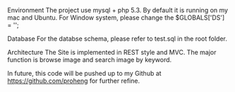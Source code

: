 Environment 
The project use mysql + php 5.3. By default it is running on my mac and Ubuntu.
For Window system, please change the $GLOBALS['DS']  = '\';

Database 
For the databse schema, please refer to test.sql in the root folder.

Architecture
The Site is implemented in REST style and MVC.
The major function is browse image and search image by keyword.

In future, this code will be pushed up to my Github at https://github.com/proheng for further refine.


